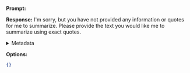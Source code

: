 **Prompt:**



**Response:**
I'm sorry, but you have not provided any information or quotes for me to summarize. Please provide the text you would like me to summarize using exact quotes.

<details><summary>Metadata</summary>

- Duration: 1690 ms
- Datetime: 2023-08-31T12:35:14.037130
- Model: gpt-3.5-turbo-0613

</details>

**Options:**
```json
{}
```

